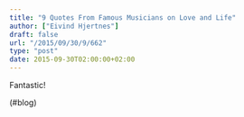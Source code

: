 ```yaml
---
title: "9 Quotes From Famous Musicians on Love and Life"
author: ["Eivind Hjertnes"]
draft: false
url: "/2015/09/30/9/662"
type: "post"
date: 2015-09-30T02:00:00+02:00
---
```


Fantastic!

(#blog)
